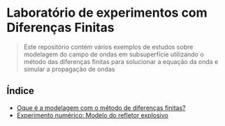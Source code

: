 # Laboratório de experimentos com Diferenças Finitas

> Este repositório contém vários exemplos de estudos sobre modelagem do campo de ondas em subsuperfície utilizando o método das diferenças finitas
> para solucionar a equação da onda e simular a propagação de ondas

## Índice

* [Oque é a modelagem com o método de diferenças finitas?](https://github.com/Dirack/diferencas-finitas-lab/tree/main/intro#oque-%C3%A9-a-modelagem-com-o-m%C3%A9todo-de-diferen%C3%A7as-finitas)
* [Experimento numérico: Modelo do refletor explosivo](https://github.com/Dirack/diferencas-finitas-lab/tree/main/experimentos/exploding_reflector#modelo-do-refletor-explosivo)
